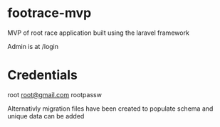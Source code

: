 # footrace-mvp
MVP of root race application built using the laravel framework


Admin is at /login 

# Credentials 
root
root@gmail.com
rootpassw


Alternativly migration files have been created to populate schema and unique data can be added
